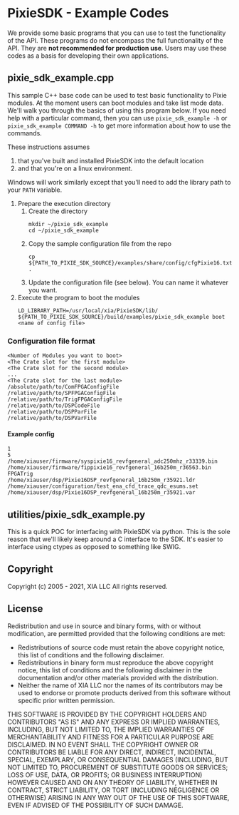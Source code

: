 # PixieSDK - Example Codes
We provide some basic programs that you can use to test the functionality of the API. These programs do not encompass
the full functionality of the API. They are **not recommended for production use**. Users may use these codes as a 
basis for developing their own applications.

## pixie_sdk_example.cpp
This sample C++ base code can be used to test basic functionality to Pixie modules. At the moment users can boot modules
and take list mode data. We'll walk you through the basics of using this program below. If you need help with a 
particular command, then you can use `pixie_sdk_example -h` or `pixie_sdk_example COMMAND -h` to get more information 
about how to use the commands.

These instructions assumes
1. that you've built and installed PixieSDK into the default location
2. and that you're on a linux environment. 

Windows will work similarly except that you'll need to add the library path to your `PATH` variable.

1. Prepare the execution directory
   1. Create the directory 
      ```shell script
      mkdir ~/pixie_sdk_example
      cd ~/pixie_sdk_example
      ```
   1. Copy the sample configuration file from the repo
       ```shell script
       cp ${PATH_TO_PIXIE_SDK_SOURCE}/examples/share/config/cfgPixie16.txt .
       ```
   2. Update the configuration file (see below). You can name it whatever you want.
1. Execute the program to boot the modules
   ```shell script
   LD_LIBRARY_PATH=/usr/local/xia/PixieSDK/lib/ ${PATH_TO_PIXIE_SDK_SOURCE}/build/examples/pixie_sdk_example boot <name of config file>
   ```

### Configuration file format
```
<Number of Modules you want to boot>
<The Crate slot for the first module>
<The Crate slot for the second module>
...
<The Crate slot for the last module>
/absolute/path/to/ComFPGAConfigFile
/relative/path/to/SPFPGAConfigFile
/relative/path/to/TrigFPGAConfigFile
/relative/path/to/DSPCodeFile
/relative/path/to/DSPParFile
/relative/path/to/DSPVarFile
```
#### Example config
```
1
5
/home/xiauser/firmware/syspixie16_revfgeneral_adc250mhz_r33339.bin
/home/xiauser/firmware/fippixie16_revfgeneral_16b250m_r36563.bin
FPGATrig
/home/xiauser/dsp/Pixie16DSP_revfgeneral_16b250m_r35921.ldr
/home/xiauser/configuration/test_ena_cfd_trace_qdc_esums.set
/home/xiauser/dsp/Pixie16DSP_revfgeneral_16b250m_r35921.var
```

## utilities/pixie_sdk_example.py
This is a quick POC for interfacing with PixieSDK via python. This is the sole reason
that we'll likely keep around a C interface to the SDK. It's easier to interface using
ctypes as opposed to something like SWIG. 


## Copyright
Copyright (c) 2005 - 2021, XIA LLC
All rights reserved.

## License
Redistribution and use in source and binary forms,
with or without modification, are permitted provided
that the following conditions are met:

  * Redistributions of source code must retain the above
    copyright notice, this list of conditions and the
    following disclaimer.
  * Redistributions in binary form must reproduce the
    above copyright notice, this list of conditions and the
    following disclaimer in the documentation and/or other
    materials provided with the distribution.
  * Neither the name of XIA LLC nor the names of its
    contributors may be used to endorse or promote
    products derived from this software without
    specific prior written permission.

THIS SOFTWARE IS PROVIDED BY THE COPYRIGHT HOLDERS AND
CONTRIBUTORS "AS IS" AND ANY EXPRESS OR IMPLIED WARRANTIES,
INCLUDING, BUT NOT LIMITED TO, THE IMPLIED WARRANTIES OF
MERCHANTABILITY AND FITNESS FOR A PARTICULAR PURPOSE ARE DISCLAIMED.
IN NO EVENT SHALL THE COPYRIGHT OWNER OR CONTRIBUTORS BE LIABLE
FOR ANY DIRECT, INDIRECT, INCIDENTAL, SPECIAL, EXEMPLARY, OR
CONSEQUENTIAL DAMAGES (INCLUDING, BUT NOT LIMITED TO,
PROCUREMENT OF SUBSTITUTE GOODS OR SERVICES; LOSS OF USE,
DATA, OR PROFITS; OR BUSINESS INTERRUPTION) HOWEVER CAUSED AND ON
ANY THEORY OF LIABILITY, WHETHER IN CONTRACT, STRICT LIABILITY, OR
TORT (INCLUDING NEGLIGENCE OR OTHERWISE) ARISING IN ANY WAY OUT OF
THE USE OF THIS SOFTWARE, EVEN IF ADVISED OF THE POSSIBILITY OF
SUCH DAMAGE.
